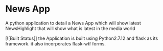 # News App

A python application to detail a News App which will show latest NewsHighlight
that will show what is latest in the media world

[![Built Status]]
the Application is built using Python2.7.12
and flask as its framework. it also incorporates flask-wtf forms.
